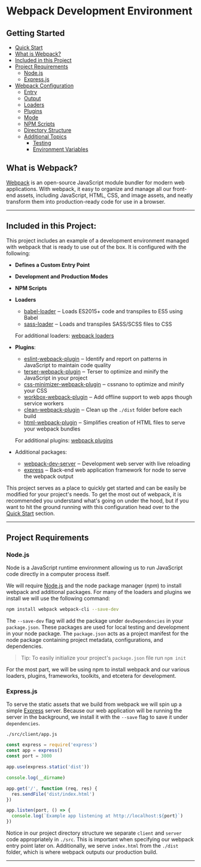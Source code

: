 # Webpack Development Environment

## Getting Started  
- [Quick Start]()
- [What is Webpack?](#what-is-webpack)  
- [Included in this Project](#included-in-this-project)  
- [Project Requirements](#project-requirements)
  - [Node.js](#node.js)
  - [Express.js](#express.js)
- [Webpack Configuration]()
  - [Entry]()
  - [Output]()
  - [Loaders]()
  - [Plugins]()
  - [Mode]()
  - [NPM Scripts]()
  - [Directory Structure]()
  - [Additional Topics]()
    - [Testing]()
    - [Environment Variables]()

## What is Webpack?
[Webpack](https://webpack.js.org/) is an open-source JavaScript module bundler for modern web applications. With webpack, it easy to organize and manage all our front-end assets, including JavaScript, HTML, CSS, and image assets, and neatly transform them into production-ready code for use in a browser. 

___

## Included in this Project:
This project includes an example of a development environment managed with webpack that is ready to use out of the box. It is configured with the following:

- **Defines a Custom Entry Point**
- **Development and Production Modes**
- **NPM Scripts**
- **Loaders**
  - [babel-loader](https://webpack.js.org/loaders/babel-loader/) ‒ Loads ES2015+ code and transpiles to ES5 using Babel
  - [sass-loader](https://webpack.js.org/loaders/sass-loader/) ‒  Loads and transpiles SASS/SCSS files to CSS

  For additional loaders: [webpack loaders](https://webpack.js.org/loaders/)
- **Plugins**: 
  - [eslint-webpack-plugin](https://webpack.js.org/plugins/eslint-webpack-plugin/) ‒  Identify and report on patterns in JavaScript to maintain code quality
  - [terser-webpack-plugin](https://webpack.js.org/plugins/terser-webpack-plugin/) ‒ Terser to optimize and minify the JavaScript in your project
  - [css-minimizer-webpack-plugin](https://webpack.js.org/plugins/css-minimizer-webpack-plugin/) ‒ cssnano to optimize and minify your CSS
  - [workbox-webpack-plugin](https://webpack.js.org/guides/progressive-web-application/#adding-workbox) ‒ Add offline support to web apps though service workers
  - [clean-webpack-plugin](https://webpack.js.org/guides/output-management/#cleaning-up-the-dist-folder) ‒ Clean up the `./dist` folder before each build
  - [html-webpack-plugin]() ‒ Simplifies creation of HTML files to serve your webpack bundles

  For additional plugins: [webpack plugins](https://webpack.js.org/plugins/)

- Additional packages:
  - [webpack-dev-server](https://webpack.js.org/guides/development/#using-webpack-dev-server) ‒ Development web server with live reloading
  - [express]() ‒ Back-end web application framework for node to serve the webpack output

This project serves as a place to quickly get started and can be easily be modified for your project's needs. To get the most out of webpack, it is recommended you understand what's going on under the hood, but if you want to hit the ground running with this configuration head over to the [Quick Start]() section.
___

## Project Requirements

### Node.js
 Node is a JavaScript runtime environment allowing us to run JavaScript code directly in a computer process itself.

We will require [Node.js](https://nodejs.org/en/) and the node package manager (*npm*) to install webpack and additional packages. For many of the loaders and plugins we install we will use the following command:

```sh
npm install webpack webpack-cli --save-dev
```

The ``--save-dev`` flag will add the package under `devDependencies` in your `package.json`. These packages are used for local testing and development in your node package. The `package.json` acts as a project manifest for the node package containing project metadata, configurations, and dependencies.

> Tip: To easily initialize your project's `package.json` file run `npm init`

For the most part, we will be using npm to install webpack and our various loaders, plugins, frameworks, toolkits, and etcetera for development. 

### Express.js
To serve the static assets that we build from webpack we will spin up a simple [Express](https://expressjs.com/) server. Because our web application will be running the server in the background, we install it with the `--save` flag to save it under `dependencies`.

`./src/client/app.js`
```js
const express = require('express')
const app = express()
const port = 3000

app.use(express.static('dist'))

console.log(__dirname)

app.get('/', function (req, res) {
  res.sendFile('dist/index.html')
})

app.listen(port, () => {
  console.log(`Example app listening at http://localhost:${port}`)
})
```
Notice in our project directory structure we separate `client` and `server` code appropriately in `./src`. This is important when specifying our webpack entry point later on. Additionally, we serve `index.html` from the `./dist` folder, which is where webpack outputs our production build.

___
